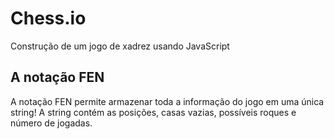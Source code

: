 # Chess.io
Construção de um jogo de xadrez usando JavaScript 

## A notação FEN
A notação FEN permite armazenar toda a informação do jogo em uma única string! 
A string contém as posições, casas vazias, possíveis roques e número de jogadas.
